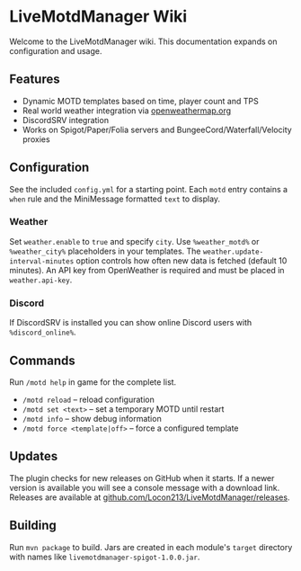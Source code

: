 # LiveMotdManager Wiki

Welcome to the LiveMotdManager wiki. This documentation expands on configuration and usage.

## Features

- Dynamic MOTD templates based on time, player count and TPS
- Real world weather integration via [openweathermap.org](https://openweathermap.org/)
- DiscordSRV integration
- Works on Spigot/Paper/Folia servers and BungeeCord/Waterfall/Velocity proxies

## Configuration

See the included `config.yml` for a starting point. Each `motd` entry contains a `when` rule
and the MiniMessage formatted `text` to display.

### Weather

Set `weather.enable` to `true` and specify `city`. Use `%weather_motd%` or `%weather_city%`
placeholders in your templates. The `weather.update-interval-minutes` option controls how often
new data is fetched (default 10 minutes). An API key from OpenWeather is required and must be
placed in `weather.api-key`.

### Discord

If DiscordSRV is installed you can show online Discord users with `%discord_online%`.

## Commands

Run `/motd help` in game for the complete list.

- `/motd reload` – reload configuration
- `/motd set <text>` – set a temporary MOTD until restart
- `/motd info` – show debug information
- `/motd force <template|off>` – force a configured template

## Updates

The plugin checks for new releases on GitHub when it starts. If a newer version is available you
will see a console message with a download link. Releases are available at
[github.com/Locon213/LiveMotdManager/releases](https://github.com/Locon213/LiveMotdManager/releases).

## Building

Run `mvn package` to build. Jars are created in each module's `target` directory with names like
`livemotdmanager-spigot-1.0.0.jar`.

